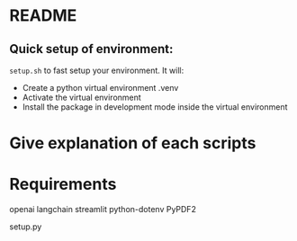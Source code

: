 # README

## Quick setup of environment:
```setup.sh``` to fast setup your environment. It will:

- Create a python virtual environment .venv
- Activate the virtual environment
- Install the package in development mode inside the virtual environment

# Give explanation of each scripts



# Requirements
openai 
langchain
streamlit
python-dotenv
PyPDF2

setup.py